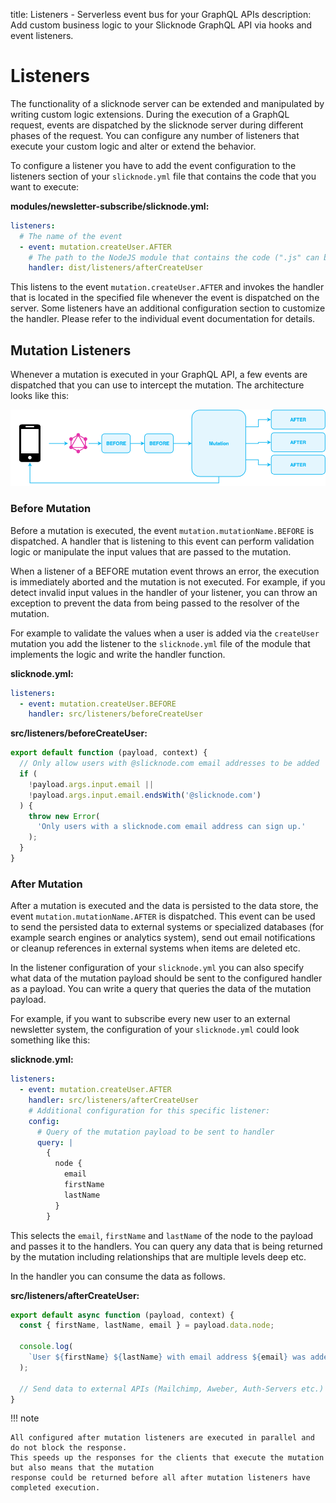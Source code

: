 title: Listeners - Serverless event bus for your GraphQL APIs
description: Add custom business logic to your Slicknode GraphQL API via hooks and event listeners.

# Listeners

The functionality of a slicknode server can be extended and manipulated by writing custom logic extensions.
During the execution of a GraphQL request, events are dispatched by the slicknode server during different
phases of the request. You can configure any number of listeners that execute your custom logic and alter or
extend the behavior.

To configure a listener you have to add the event configuration to the listeners section of
your `slicknode.yml` file that contains the code that you want to execute:

**modules/newsletter-subscribe/slicknode.yml:**

```yaml
listeners:
  # The name of the event
  - event: mutation.createUser.AFTER
    # The path to the NodeJS module that contains the code (".js" can be omitted)
    handler: dist/listeners/afterCreateUser
```

This listens to the event `mutation.createUser.AFTER` and invokes the handler that is located in the specified file
whenever the event is dispatched on the server. Some listeners have an additional configuration section
to customize the handler. Please refer to the individual event documentation for details.

## Mutation Listeners

Whenever a mutation is executed in your GraphQL API, a few events are dispatched that you can use
to intercept the mutation. The architecture looks like this:

![GraphQL Mutation Listeners Architecture](./assets/mutation-listeners.png)

### Before Mutation

Before a mutation is executed, the event `mutation.mutationName.BEFORE` is dispatched. A handler that is
listening to this event can perform validation logic or manipulate the input values that are passed to the
mutation.

When a listener of a BEFORE mutation event throws an error, the execution is immediately
aborted and the mutation is not executed. For example, if you detect invalid input values in the handler
of your listener, you can throw an exception to prevent the data from being passed to the resolver
of the mutation.

For example to validate the values when a user is added via the `createUser` mutation you
add the listener to the `slicknode.yml` file of the module that implements the logic and write
the handler function.

**slicknode.yml:**

```yaml
listeners:
  - event: mutation.createUser.BEFORE
    handler: src/listeners/beforeCreateUser
```

**src/listeners/beforeCreateUser:**

```javascript
export default function (payload, context) {
  // Only allow users with @slicknode.com email addresses to be added
  if (
    !payload.args.input.email ||
    !payload.args.input.email.endsWith('@slicknode.com')
  ) {
    throw new Error(
      'Only users with a slicknode.com email address can sign up.'
    );
  }
}
```

### After Mutation

After a mutation is executed and the data is persisted to the data store, the event
`mutation.mutationName.AFTER` is dispatched. This event can be used to send the persisted
data to external systems or specialized databases (for example search engines or analytics system),
send out email notifications or cleanup references in external systems when items are deleted etc.

In the listener configuration of your `slicknode.yml` you can also specify what data of the
mutation payload should be sent to the configured handler as a payload. You can write a query
that queries the data of the mutation payload.

For example, if you want to subscribe every new user to an external newsletter system, the
configuration of your `slicknode.yml` could look something like this:

**slicknode.yml:**

```yaml
listeners:
  - event: mutation.createUser.AFTER
    handler: src/listeners/afterCreateUser
    # Additional configuration for this specific listener:
    config:
      # Query of the mutation payload to be sent to handler
      query: |
        {
          node {
            email
            firstName
            lastName
          }
        }
```

This selects the `email`, `firstName` and `lastName` of the node to the payload and passes it to the handlers.
You can query any data that is being returned by the mutation including relationships that are multiple levels
deep etc.

In the handler you can consume the data as follows.

**src/listeners/afterCreateUser:**

```javascript
export default async function (payload, context) {
  const { firstName, lastName, email } = payload.data.node;

  console.log(
    `User ${firstName} ${lastName} with email address ${email} was added.`
  );

  // Send data to external APIs (Mailchimp, Aweber, Auth-Servers etc.)
}
```

!!! note

    All configured after mutation listeners are executed in parallel and do not block the response.
    This speeds up the responses for the clients that execute the mutation but also means that the mutation
    response could be returned before all after mutation listeners have completed execution.
